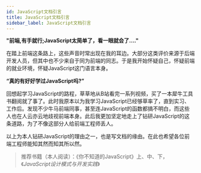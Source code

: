 ```yaml
---
id: JavaScript文档引言
title: JavaScript文档引言
sidebar_label: JavaScript文档引言
---
```


**"前端,有手就行;JavaScript太简单了，看一眼就会了...."**

在踏上前端这条路上，这些声音时常出现在我的耳边。大部分这类评价来源于后端开发人员，但其中也不少来自于同为前端的同志。于是我开始怀疑自己，怀疑前端的就业环境，怀疑JavaScript这门语言本身。

**“真的有好好学过JavaScript吗?”**

回想起学习JavaScript的路程，草草地从B站看完一系列视频，买了一本犀牛工具书翻阅就了事了。此时我原本以为我学习JavaScript已经够草率了，直到实习、工作后。发现不少牛马前端同事，甚至连JavaScript的函数都搞不明白，而这些人也在人云亦云地歧视前端本身。此后我更加坚定地走上了钻研JavaScript的这条道路，为了不像这部分人给前端工程师丢人。

以上为本人钻研JavaScript的理由之一，也是写文档的缘由。在此也希望各位前端工程师能知其然而知其所以然。

> 推荐书籍（本人阅读）：《你不知道的JavaScript》上、中、下，《*JavaScript设计模式与开发实践*》


